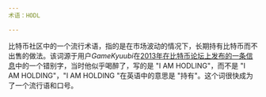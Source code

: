 ```yaml
---
术语：HODL

---
```

比特币社区中的一个流行术语，指的是在市场波动的情况下，长期持有比特币而不出售的做法。该词源于用户*GameKyuubi*在[2013年在比特币论坛上发布的一条信息](https://bitcointalk.org/index.php?topic=375643.msg4022997#msg4022997)中的一个错别字，当时他似乎喝醉了，写的是 "I AM HODLING"，而不是 "I AM HOLDING"，"I AM HOLDING "在英语中的意思是 "持有"。这个词很快成为了一个流行语和口号。